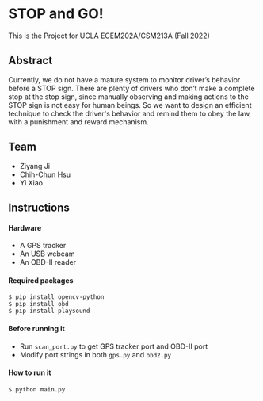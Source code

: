 # STOP and GO!
This is the Project for UCLA ECEM202A/CSM213A (Fall 2022)

## Abstract
Currently, we do not have a mature system to monitor driver’s behavior before a STOP sign. There are plenty of drivers who don’t make a complete stop at the stop sign, since manually observing and making actions to the STOP sign is not easy for human beings. So we want to design an efficient technique to check the driver's behavior and remind them to obey the law, with a punishment and reward mechanism.

## Team
* Ziyang Ji
* Chih-Chun Hsu
* Yi Xiao

## Instructions

#### Hardware
- A GPS tracker
- An USB webcam
- An OBD-II reader

#### Required packages
```
$ pip install opencv-python
$ pip install obd
$ pip install playsound
```

#### Before running it
- Run ```scan_port.py``` to get GPS tracker port and OBD-II port
- Modify port strings in both ```gps.py``` and ```obd2.py```

#### How to run it
```
$ python main.py
```
